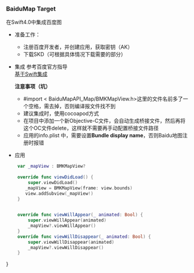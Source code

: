 ### BaiduMap Target
在Swift4.0中集成百度图  

* 准备工作： 
  * 注册百度开发者，并创建应用，获取密钥（AK）
  * 下载SKD（可根据具体情况下载需要的部分）

* 集成 
  参考百度官方指导   
  [基于Swift集成](http://lbsyun.baidu.com/index.php?title=iossdk/guide/swift)  
  
  **注意事项（坑）**  
  * #import < BaiduMapAPI_Map/BMKMapView.h>这里的文件名前多了一个空格，需去掉，否则编译报文件找不到
  * 建议集成时，使用cocoapod方式
  * 在项目中添加一个新Objective-C文件，会自动生成桥接文件，然后再将这个OC文件delete，这样就不需要再手动配置桥接文件路径
  * 应用的info.plist 中，需要设置**Bundle display name**，否则Baidu地图注册时报错
 
* 应用
   
   ```swift
    var _mapView : BMKMapView?
    
    override func viewDidLoad() {
        super.viewDidLoad()
       _mapView = BMKMapView(frame: view.bounds)
       view.addSubview(_mapView!)
    }

    
    override func viewWillAppear(_ animated: Bool) {
        super.viewWillAppear(animated)
        _mapView?.viewWillAppear()
    }
    override func viewWillDisappear(_ animated: Bool) {
        super.viewWillDisappear(animated)
        _mapView?.viewWillDisappear()
    }
}

   ```
  
  
  
  
   
